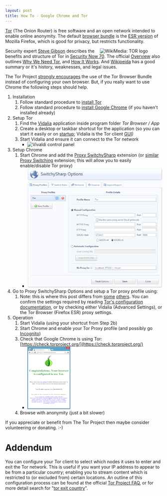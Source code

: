 ```yaml
---
layout: post
title: How To - Google Chrome and Tor
---
```


[Tor](https://www.torproject.org/) (The Onion Router) is free software and an open network intended to enable online anonymity. The default [browser bundle](https://www.torproject.org/download/download-easy.html.en) is the [ESR version](http://www.mozilla.org/en-US/firefox/organizations/) of Mozilla Firefox, which is good for privacy, but restricts functionality.

<img src="https://upload.wikimedia.org/wikipedia/commons/thumb/1/15/Tor-logo-2011-flat.svg/200px-Tor-logo-2011-flat.svg.png" alt="WikiMedia: TOR logo" width="200" style="float:right;">

Security expert [Steve Gibson](https://www.grc.com/resume.htm) describes the benefits and structure of Tor in [Security Now 70](http://twit.tv/sn70). The official [Overview](https://www.torproject.org/about/overview.html.en) also outlines [Why We Need Tor](https://www.torproject.org/about/overview.html.en#whyweneedtor), and [How It Works](https://www.torproject.org/about/overview.html.en#thesolution). And [Wikipeida](http://en.wikipedia.org/wiki/Tor_(anonymity_network)) has a good summary or it's history, weaknesses, and legal issues.

The Tor Project [strongly encourages](https://www.torproject.org/docs/tor-doc-web) the use of the Tor Browser Bundle instead of configuring your own browser. But, if you really want to use Chrome the following steps should help.

1. Installation
    1. Follow standard procedure to [install Tor](https://www.torproject.org/download/download-easy.html.en)
    1. Follow standard procedure to [install Google Chrome](http://www.google.com.au/chrome) (if you haven't installed already)
1. Setup Tor
    1. Find the [Vidalia](https://www.torproject.org/projects/vidalia.html.en) application inside program folder *Tor Browser / App*
    1. Create a desktop or taskbar shortcut for the application (so you can start it easily or on [startup](http://www.eightforums.com/tutorials/5180-startup-items-manage-windows-8-a.html); Vidalia is the Tor client [GUI](https://en.wikipedia.org/wiki/Graphical_user_interface))
    1. Start Vidalia and ensure it can connect to the Tor network 
        * ![Vivaldi control panel](https://upload.wikimedia.org/wikipedia/commons/0/08/Vidalia_control_panel.png)
1. Setup Chrome
    1. Start Chrome and add the [Proxy SwitchySharp](https://chrome.google.com/webstore/detail/proxy-switchysharp/dpplabbmogkhghncfbfdeeokoefdjegm) extension (or [similar Proxy Switching](http://www.zeropaid.com/news/100849/top-5-proxy-chrome-extensions-for-anonymous-web-browsing/) extension; this will allow you to easily enable/disable Tor proxy)
        * ![SwitchySharp Options Tor](../images/20130108-switchysharp_options_tor.png)
1. Go to Proxy SwitchySharp Options and setup a Tor proxy profile using:
    1. Note: this is where this post differs from [some](http://wiki.answers.com/Q/How_do_you_configure_Google_Chrome_to_use_TOR) [others](https://plus.google.com/107077158029568553927/posts/K8fkvtX3Soy). You can confirm the settings required by reading [Tor's configuration documentation](https://www.torproject.org/docs/tor-doc-web), or by checking either Vidalia (Advanced Settings), or the Tor Browser (Firefox ESR) proxy settings.
1. Operation
    1. Start Vidalia (using your shortcut from Step 2b)
    1. Start Chrome and enable your Tor Proxy profile (and possibly go [Incognito](https://www.google.com/goodtoknow/manage-data/incognito-mode/))
    1. Check that Google Chrome is using Tor: [https://check.torproject.org/](https://check.torproject.org/)
        * ![Check Tor](../images/20130108-check_tor.png)
    1. Browse with anonymity (just a bit slower)

If you appreciate or benefit from The Tor Project then maybe consider volunteering or donating. :-)

# Addendum

You can configure your Tor client to select which nodes it uses to enter and exit the Tor network. This is useful if you want your IP address to appear to be from a particular country; enabling you to stream content which is restricted to (or excluded from) certain locations. An outline of this configuration process can be found at the official [Tor Project FAQ](https://www.torproject.org/docs/faq#ChooseEntryExit), or for more detail search for "[tor exit country](https://www.google.com.au/search?q=tor+exit+country)".